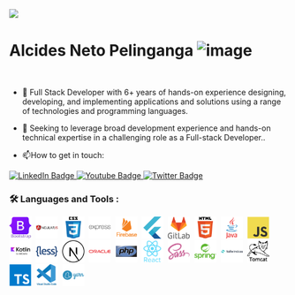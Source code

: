 
<img src="https://code.visualstudio.com/assets/docs/java/java-webapp/run-spring-boot.gif">
 
# Alcides Neto Pelinganga ![image](https://user-images.githubusercontent.com/16880693/181482072-a05c4747-c2e0-4766-b9df-69ae16e99de9.png)


<img src="https://komarev.com/ghpvc/?username=lweni&style=flat-square&color=blue" alt=""/>


- :telescope: Full Stack Developer with 6+ years of hands-on experience designing, developing, and implementing applications and solutions using a range of technologies and programming languages.

- :seedling: Seeking to leverage broad development experience and hands-on technical expertise in a challenging role as a Full-stack Developer..

- :mailbox:How to get in touch:
<div id="badges">
  <a href="https://www.linkedin.com/in/alcides-neto-pelinganga-7aa99a6/">
    <img src="https://img.shields.io/badge/LinkedIn-blue?style=for-the-badge&logo=linkedin&logoColor=white" alt="LinkedIn Badge"/>
  </a>
  <a href="your-youtube-URL">
    <img src="https://img.shields.io/badge/YouTube-red?style=for-the-badge&logo=youtube&logoColor=white" alt="Youtube Badge"/>
  </a>
  <a href="your-twitter-URL">
    <img src="https://img.shields.io/badge/Twitter-blue?style=for-the-badge&logo=twitter&logoColor=white" alt="Twitter Badge"/>
  </a>
</div>

### :hammer_and_wrench: Languages and Tools :
<div>
 <img src="https://github.com/devicons/devicon/blob/master/icons/bootstrap/bootstrap-original-wordmark.svg" title="AngularJs" alt="AngularJs" width="40" height="40"/>&nbsp;
  <img src="https://github.com/devicons/devicon/blob/master/icons/angularjs/angularjs-original-wordmark.svg" title="Java" alt="Java" width="40" height="40"/>&nbsp;
 <img src="https://github.com/devicons/devicon/blob/master/icons/css3/css3-original-wordmark.svg" title="bootstrap" alt="bootstrap" width="40" height="40"/>&nbsp;
  <img src="https://github.com/devicons/devicon/blob/master/icons/express/express-original-wordmark.svg" title="bootstrap" alt="bootstrap" width="40" height="40"/>&nbsp;
  <img src="https://github.com/devicons/devicon/blob/master/icons/firebase/firebase-plain-wordmark.svg" title="bootstrap" alt="bootstrap" width="40" height="40"/>&nbsp;
  <img src="https://github.com/devicons/devicon/blob/master/icons/flutter/flutter-original.svg" title="bootstrap" alt="bootstrap" width="40" height="40"/>&nbsp;
  <img src="https://github.com/devicons/devicon/blob/master/icons/gitlab/gitlab-original-wordmark.svg" title="bootstrap" alt="bootstrap" width="40" height="40"/>&nbsp;
  <img src="https://github.com/devicons/devicon/blob/master/icons/html5/html5-original-wordmark.svg" title="bootstrap" alt="bootstrap" width="40" height="40"/>&nbsp;
  <img src="https://github.com/devicons/devicon/blob/master/icons/java/java-original-wordmark.svg" title="bootstrap" alt="bootstrap" width="40" height="40"/>&nbsp;
  <img src="https://github.com/devicons/devicon/blob/master/icons/javascript/javascript-original.svg" title="bootstrap" alt="bootstrap" width="40" height="40"/>&nbsp;
  <img src="https://github.com/devicons/devicon/blob/master/icons/kotlin/kotlin-original-wordmark.svg" title="bootstrap" alt="bootstrap" width="40" height="40"/>&nbsp;
  <img src="https://github.com/devicons/devicon/blob/master/icons/less/less-plain-wordmark.svg" title="bootstrap" alt="bootstrap" width="40" height="40"/>&nbsp;
  <img src="https://github.com/devicons/devicon/blob/master/icons/nextjs/nextjs-line.svg" title="bootstrap" alt="bootstrap" width="40" height="40"/>&nbsp;
  <img src="https://github.com/devicons/devicon/blob/master/icons/oracle/oracle-original.svg" title="bootstrap" alt="bootstrap" width="40" height="40"/>&nbsp;
   <img src="https://github.com/devicons/devicon/blob/master/icons/php/php-original.svg" title="bootstrap" alt="bootstrap" width="40" height="40"/>&nbsp;
  <img src="https://github.com/devicons/devicon/blob/master/icons/react/react-original-wordmark.svg" title="bootstrap" alt="bootstrap" width="40" height="40"/>&nbsp;
  <img src="https://github.com/devicons/devicon/blob/master/icons/sass/sass-original.svg" title="bootstrap" alt="bootstrap" width="40" height="40"/>&nbsp;
  <img src="https://github.com/devicons/devicon/blob/master/icons/spring/spring-original-wordmark.svg" title="bootstrap" alt="bootstrap" width="40" height="40"/>&nbsp;
  <img src="https://github.com/devicons/devicon/blob/master/icons/tailwindcss/tailwindcss-original-wordmark.svg" title="bootstrap" alt="bootstrap" width="40" height="40"/>&nbsp;
  <img src="https://github.com/devicons/devicon/blob/master/icons/tomcat/tomcat-line-wordmark.svg" title="bootstrap" alt="bootstrap" width="40" height="40"/>&nbsp;
  <img src="https://github.com/devicons/devicon/blob/master/icons/typescript/typescript-original.svg" title="bootstrap" alt="bootstrap" width="40" height="40"/>&nbsp;
  <img src="https://github.com/devicons/devicon/blob/master/icons/vscode/vscode-original-wordmark.svg" title="bootstrap" alt="bootstrap" width="40" height="40"/>&nbsp;
   <img src="https://github.com/devicons/devicon/blob/master/icons/yarn/yarn-original-wordmark.svg" title="bootstrap" alt="bootstrap" width="40" height="40"/>&nbsp;
</div>

  
                
</div>
